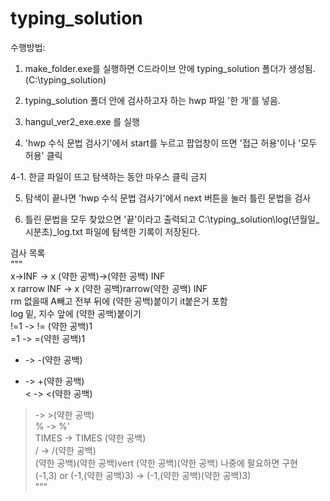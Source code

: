 # typing_solution

수행방법:
1. make_folder.exe를 실행하면 C드라이브 안에 typing_solution 폴더가 생성됨.(C:\typing_solution)

2. typing_solution 폴더 안에 검사하고자 하는 hwp 파일 '한 개'를 넣음.

3. hangul_ver2_exe.exe 를 실행

4. 'hwp 수식 문법 검사기'에서 start를 누르고 팝업창이 뜨면 '접근 허용'이나 '모두 허용' 클릭

4-1. 한글 파일이 뜨고 탐색하는 동안 마우스 클릭 금지

5. 탐색이 끝나면 'hwp 수식 문법 검사기'에서 next 버튼을 눌러 틀린 문법을 검사

6. 틀린 문법을 모두 찾았으면 '끝'이라고 출력되고 C:\typing_solution\log\(년월일_시분초)_log.txt 파일에 탐색한 기록이 저장된다.

검사 목록  
"""  
x->INF -> x (약한 공백)->(약한 공백) INF  
x rarrow INF -> x (약한 공백)rarrow(약한 공백) INF  
rm 없을때 A빼고 전부 뒤에 (약한 공백)붙이기 it붙은거 포함  
log 밑, 지수 앞에 (약한 공백)붙이기  
!=1 -> != (약한 공백)1  
=1 -> =(약한 공백)1  
- -> -(약한 공백)  
+ -> +(약한 공백)  
< -> <(약한 공백)  
> -> >(약한 공백)  
% -> %'  
TIMES -> TIMES (약한 공백)  
/ -> /(약한 공백)  
(약한 공백)(약한 공백)vert (약한 공백)(약한 공백) 나중에 팔요하면 구현  
(-1,3) or (-1,(약한 공백)3) -> (-1,(약한 공백)(약한 공백)3)  
"""
